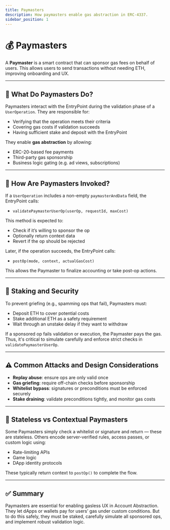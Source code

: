 ```yaml
---
title: Paymasters
description: How paymasters enable gas abstraction in ERC-4337.
sidebar_position: 1
---
```


# 💰 Paymasters

A **Paymaster** is a smart contract that can sponsor gas fees on behalf of users. This allows users to send transactions without needing ETH, improving onboarding and UX.

---

## 🔧 What Do Paymasters Do?

Paymasters interact with the EntryPoint during the validation phase of a `UserOperation`. They are responsible for:

- Verifying that the operation meets their criteria
- Covering gas costs if validation succeeds
- Having sufficient stake and deposit with the EntryPoint

They enable **gas abstraction** by allowing:
- ERC-20-based fee payments
- Third-party gas sponsorship
- Business logic gating (e.g. ad views, subscriptions)

---

## 🧪 How Are Paymasters Invoked?

If a `UserOperation` includes a non-empty `paymasterAndData` field, the EntryPoint calls:

- `validatePaymasterUserOp(userOp, requestId, maxCost)`

This method is expected to:
- Check if it’s willing to sponsor the op
- Optionally return context data
- Revert if the op should be rejected

Later, if the operation succeeds, the EntryPoint calls:

- `postOp(mode, context, actualGasCost)`

This allows the Paymaster to finalize accounting or take post-op actions.

---

## 💸 Staking and Security

To prevent griefing (e.g., spamming ops that fail), Paymasters must:
- Deposit ETH to cover potential costs
- Stake additional ETH as a safety requirement
- Wait through an unstake delay if they want to withdraw

If a sponsored op fails validation or execution, the Paymaster pays the gas. Thus, it's critical to simulate carefully and enforce strict checks in `validatePaymasterUserOp`.

---

## ⚠️ Common Attacks and Design Considerations

- **Replay abuse**: ensure ops are only valid once
- **Gas griefing**: require off-chain checks before sponsorship
- **Whitelist bypass**: signatures or preconditions must be enforced securely
- **Stake draining**: validate preconditions tightly, and monitor gas costs

---

## 🔄 Stateless vs Contextual Paymasters

Some Paymasters simply check a whitelist or signature and return — these are stateless. Others encode server-verified rules, access passes, or custom logic using:

- Rate-limiting APIs
- Game logic
- DApp identity protocols

These typically return context to `postOp()` to complete the flow.

---

## ✅ Summary

Paymasters are essential for enabling gasless UX in Account Abstraction. They let dApps or wallets pay for users’ gas under custom conditions. But to do this safely, they must be staked, carefully simulate all sponsored ops, and implement robust validation logic.

